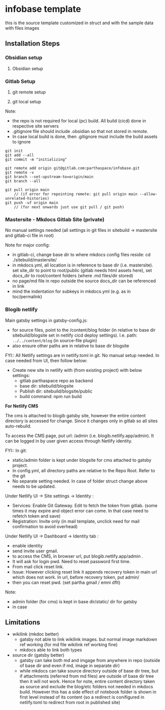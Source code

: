 # infobase template

this is the source template customized in struct and with the sample data with files images

## Installation Steps

### Obsidian setup

1. Obsidian setup

### Gitlab Setup

1. git remote setup
   
2. git local setup

Note:
- the repo is not required for local (pc) build. All build (cicd) done in respective site servers
- .gitignore file should include .obsidian so that not stored in remote.
- In case local build is done, then .gitignore must include the build assets to ignore

```
git init
git add --all
git commit -m "initializing"

git remote add origin git@gitlab.com:parthaspace/infobase.git
git remote -v
git branch --set-upstream-to=origin/main
git branch --all

git pull origin main
    // (if error for repointing remote: git pull origin main --allow-unrelated-histories)
git push -uf origin main
    // (for next onwards just use git pull / git push)
```
### Mastersite - Mkdocs Gitlab Site (private)
No manual settings needed (all settings in git files in sitebuild -> mastersite and gitlab-ci file in root)

Note for major config:
- in gitlab-ci, change base dir to where mkdocs config files reside: cd ./sitebuild/mastersite/
- in mkdocs.yml, all location is in reference to base dir (i.e. mastersite). set site_dir to point to root/public (gitlab needs html assets here), set docs_dir to root/content folders (where .md files/dir stored)
-  no page/md file in repo outside the source docs_dir can be referenced in link
-  mind the indentation for subkeys in mkdocs.yml (e.g. as in toc/permalink)


### Blogib netlify
Main gatsby settings in gatsby-config.js:
- for source files, point to the /content/blog folder (in relative to base dir sitebuild/blogsite set in netlify cicd deploy settings). I.e. path: `../../content/blog`  (in source-file plugin)
- also ensure other paths are in relative to base dir blogsite

FYI:: All Netlify settings are in netlify.toml in git. No manual setup needed. 
In case needed from UI, then follow below:
- Create new site in netlify with (from existing project) with below settings:
  - gitlab parthaspace repo as backend
  - base dir: sitebuild/blogsite
  - Publish dir: sitebuild/blogsite/public
  - build command: npm run build

**For Netlify CMS**

The cms is attached to blogib gatsby site, however the entire content directory is accessed for change. Since it changes only in gitlab so all sites auto-rebuild. 

To access the CMS page, put url: <gatsby blog url>/admin (i.e. blogib.netlify.app/admin). It can be logged in by user given access through Netlify identity. 

FYI:: In git:
- static/admin folder is kept under blogsite for cms attached to gatsby project. 
- In config.yml, all directory paths are relative to the Repo Root. Refer to the git
- No separate setting needed. In case of folder struct change above needs to be updated.  

Under Netlify UI -> Site settings -> Identity :
- Services: Enable Git Gateway. Edit to fetch the token from gitlab. (some times it may expire and object error can come. In that case need to refetch token and save)
- Registration: Invite only (in mail template, unclick need for mail confirmation to avoid overhead)
  
Under Netlify UI -> Dashboard -> Identity tab : 
- enable identity
- send invite user gmail. 
- to access the CMS, in browser url, put blogib.netlify.app/admin . 
- It will ask for login pwd. Need to reset password first time. 
- From mail click reset link.
- Issue: However clicking reset link it appends recovery token in main url which does not work. In url, before recovery token, put admin/
- then you can reset pwd.  (set partha gmail / emni dflt)

Note:
- admin folder (for cms) is kept in base dir/static/ dir for gatsby
- in case


## Limitations
- wikilink (mkdoc better)
  - gatsby not able to link wikilink images. but normal image markdown ref working  (for md file wikilink ref working fine)
  - mkdocs able to link both types 
- source dir (gatsby better)
  - gatsby can take both md and imgage from anywhere in repo (outside of base dir and even if md, image in separate dir)
  - while mkdocs can take source directory outside of base dir tree, but if attachments (referred from md files) are outside of base dir tree then it will not work. Hence for note, entire content directory taken as source and exclude the blog/etc folders not needed in mkdocs build. However this has a side effect of notebook folder is shown in first level instead of its content (so a redirect is conifigured in netlify.toml to redirect from root in published site) 
